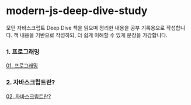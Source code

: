 # modern-js-deep-dive-study
모던 자바스크립트 Deep Dive 책을 읽으며 정리한 내용을 공부 기록용으로 작성합니다.
책 내용을 기반으로 작성하되, 더 쉽게 이해할 수 있게 문장을 가감합니다.

### 1. 프로그래밍
[01. 프로그래밍](https://github.com/rwony/modern-js-deep-dive-study/blob/main/01%20Programming/programming.md)

### 2. 자바스크립트란?
[02. 자바스크립트란?](https://github.com/rwony/modern-js-deep-dive-study/blob/main/02%20Javascript/Javascript.md)
